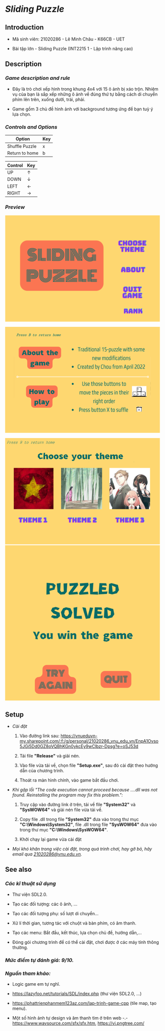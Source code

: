 # ***Sliding Puzzle***

## **Introduction**

+ Mã sinh viên:  21020286 - Lê Minh Châu - K66CB - UET

+ Bài tập lớn - Sliding Puzzle (INT2215 1 - Lập trình nâng cao)

## **Description**


### *Game description and rule*

- Đây là trò chơi xếp hình trong khung 4x4 với 15 ô ảnh bị xáo trộn. Nhiệm vụ của bạn là sắp xếp những ô ảnh về đúng thứ tự bằng cách di chuyển phím lên trên, xuống dưới, trái, phải.

- Game gồm 3 chủ đề hình ảnh với background tương ứng để bạn tuỳ ý lựa chọn.

### *Controls and Options*


| Option         | Key       |
|----------      |-----------|
| Shuffle Puzzle | x |
| Return to home | b |


| Control | Key   |
|---------|-------|
| UP      | ↑     |
| DOWN    | ↓     |
| LEFT    | ←     |
| RIGHT   | →     |


### *Preview*


![](image/startGame.png)

![](image/About.png)

![](image/ThemeChoice.png)
![](image/winGame.png)



## **Setup**

- *Cài đặt*
  1. Vào đường link sau:  https://vnueduvn-my.sharepoint.com/:f:/g/personal/21020286_vnu_edu_vn/EnpA1Ovso5JGi5Dd0GZ8oVQBhKGn0ykcEy9wClbzr-Dpsg?e=oSJ53d
  
  2. Tải file **"Release"** và giải nén.

  3. Vào file vừa tải về, chọn file **"Setup.exe"**, sau đó cài đặt theo hướng dẫn của chương trình.

  4. Thoát ra màn hình chính, vào game bắt đầu chơi.


- *Khi gặp lỗi "The code execution cannot proceed because ....dll was not found. Reinstalling the program may fix this problem.":*

  1. Truy cập vào đường link ở trên, tải về file **"System32"** và **"SysWOW64"** và giải nén file vừa tải về.

  2. Copy file .dll  trong file **"System32"** đưa vào trong thư mục **"C:\Windows\System32"**, file .dll  trong file **"SysWOW64"** đưa vào trong thư mục **"C:\Windows\SysWOW64"**.

  3. Khởi chạy lại game vừa cài đặt

- *Mọi khó khăn trong việc cài đặt, trong quá trình chơi, hay gỡ bỏ, hãy email qua 21020286@vnu.edu.vn.*



## **See also**

### *Các kĩ thuật sử dụng*


- Thư viện SDL2.0.

- Tạo các đối tượng: các ô ảnh, ...

- Tạo các đối tượng phụ: số lượt di chuyển...

- Xử lí thời gian, tương tác với chuột và bàn phím, có âm thanh.

- Tạo các menu: Bắt đầu, kết thúc, lựa chọn chủ đề, hướng dẫn,...

- Đóng gói chương trình để có thể cài đặt, chơi được ở các máy tính thông thường.

### *Mức điểm tự đánh giá: 9/10.*

### *Nguồn tham khảo:*
- Logic game em tự nghĩ.

- https://lazyfoo.net/tutorials/SDL/index.php (thư viện SDL2.0, ...)

- https://phattrienphanmem123az.com/lap-trinh-game-cpp (tile map, tạo menu).
- Một số hình ảnh tự design và âm thanh tìm ở trên web -.-
https://www.wavsource.com/sfx/sfx.htm,
https://vi.pngtree.com/


